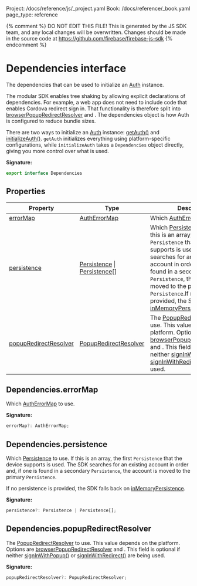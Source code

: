 Project: /docs/reference/js/_project.yaml
Book: /docs/reference/_book.yaml
page_type: reference

{% comment %}
DO NOT EDIT THIS FILE!
This is generated by the JS SDK team, and any local changes will be
overwritten. Changes should be made in the source code at
https://github.com/firebase/firebase-js-sdk
{% endcomment %}

# Dependencies interface
The dependencies that can be used to initialize an [Auth](./auth.auth.md#auth_interface) instance.

The modular SDK enables tree shaking by allowing explicit declarations of dependencies. For example, a web app does not need to include code that enables Cordova redirect sign in. That functionality is therefore split into [browserPopupRedirectResolver](./auth.md#browserpopupredirectresolver) and . The dependencies object is how Auth is configured to reduce bundle sizes.

There are two ways to initialize an [Auth](./auth.auth.md#auth_interface) instance: [getAuth()](./auth.md#getauth) and [initializeAuth()](./auth.md#initializeauth)<!-- -->. `getAuth` initializes everything using platform-specific configurations, while `initializeAuth` takes a `Dependencies` object directly, giving you more control over what is used.

<b>Signature:</b>

```typescript
export interface Dependencies 
```

## Properties

|  Property | Type | Description |
|  --- | --- | --- |
|  [errorMap](./auth.dependencies.md#dependencieserrormap) | [AuthErrorMap](./auth.autherrormap.md#autherrormap_interface) | Which [AuthErrorMap](./auth.autherrormap.md#autherrormap_interface) to use. |
|  [persistence](./auth.dependencies.md#dependenciespersistence) | [Persistence](./auth.persistence.md#persistence_interface) \| [Persistence](./auth.persistence.md#persistence_interface)<!-- -->\[\] | Which [Persistence](./auth.persistence.md#persistence_interface) to use. If this is an array, the first <code>Persistence</code> that the device supports is used. The SDK searches for an existing account in order and, if one is found in a secondary <code>Persistence</code>, the account is moved to the primary <code>Persistence</code>.<!-- -->If no persistence is provided, the SDK falls back on [inMemoryPersistence](./auth.md#inmemorypersistence)<!-- -->. |
|  [popupRedirectResolver](./auth.dependencies.md#dependenciespopupredirectresolver) | [PopupRedirectResolver](./auth.popupredirectresolver.md#popupredirectresolver_interface) | The [PopupRedirectResolver](./auth.popupredirectresolver.md#popupredirectresolver_interface) to use. This value depends on the platform. Options are [browserPopupRedirectResolver](./auth.md#browserpopupredirectresolver) and . This field is optional if neither [signInWithPopup()](./auth.md#signinwithpopup) or [signInWithRedirect()](./auth.md#signinwithredirect) are being used. |

## Dependencies.errorMap

Which [AuthErrorMap](./auth.autherrormap.md#autherrormap_interface) to use.

<b>Signature:</b>

```typescript
errorMap?: AuthErrorMap;
```

## Dependencies.persistence

Which [Persistence](./auth.persistence.md#persistence_interface) to use. If this is an array, the first `Persistence` that the device supports is used. The SDK searches for an existing account in order and, if one is found in a secondary `Persistence`<!-- -->, the account is moved to the primary `Persistence`<!-- -->.

If no persistence is provided, the SDK falls back on [inMemoryPersistence](./auth.md#inmemorypersistence)<!-- -->.

<b>Signature:</b>

```typescript
persistence?: Persistence | Persistence[];
```

## Dependencies.popupRedirectResolver

The [PopupRedirectResolver](./auth.popupredirectresolver.md#popupredirectresolver_interface) to use. This value depends on the platform. Options are [browserPopupRedirectResolver](./auth.md#browserpopupredirectresolver) and . This field is optional if neither [signInWithPopup()](./auth.md#signinwithpopup) or [signInWithRedirect()](./auth.md#signinwithredirect) are being used.

<b>Signature:</b>

```typescript
popupRedirectResolver?: PopupRedirectResolver;
```
